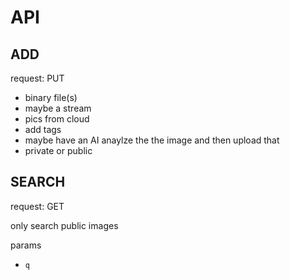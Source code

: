 # API

## ADD

request: PUT

- binary file(s)
- maybe a stream
- pics from cloud
- add tags
- maybe have an AI anaylze the the image and then upload that
- private or public

## SEARCH

request: GET

only search public images

params 
- `q`

